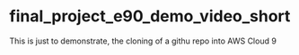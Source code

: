 # final_project_e90_demo_video_short

This is just to demonstrate, the cloning of a githu repo into AWS Cloud 9
